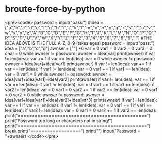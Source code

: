 # broute-force-by-python
&lt;pre>&lt;code> password = input("pass:") #idea = ["a","b","c","d","e","f","g","h","i","j","k","l","m","n","o","p","q","r","s","t","u","v","w","x","y","z","A","B","C","D","E","F","G","H","I","J","K","L","M","N","O","P","Q","R","S","T","U","V","W","X","Y","Z","1","2","3","4","5","6","7","8","9"," "] #THE IDEA ABOVE IS THE FULL A-Z, 0-9 (takes ages) password = input("pass:") idea = ["a","b","c","d"] awnser = [""] *6 var = 0 var1 = 0 var2 = 0 var3 = 0 char = 0  while awnser != password:     awnser = idea[var]     print(awnser)     if var != len(idea):         var += 1     if var == len(idea):         var = 0         while awnser != password:             awnser = idea[var]+idea[var1]             print(awnser)             if var != len(idea):                 var += 1             if var == len(idea):                 if var1 != len(idea):                     var = 0                     var1 += 1                 if var1 == len(idea):                     var = 0                     var1 = 0                     while awnser != password:                         awnser = idea[var]+idea[var1]+idea[var2]                         print(awnser)                         if var != len(idea):                             var += 1                         if var == len(idea):                             if var1 != len(idea):                                 var = 0                                 var1 += 1                             if var1 == len(idea):                                 if var2 != len(idea):                                     var = 0                                     var1 = 0                                     var2 += 1                                 if var2 == len(idea):                                     var = 0                                     var1 = 0                                     var2 = 0                                     while awnser != password:                                         awnser = idea[var]+idea[var1]+idea[var2]+idea[var3]                                         print(awnser)                                         if var != len(idea):                                             var += 1                                         if var == len(idea):                                             if var1 != len(idea):                                                 var = 0                                                 var1 += 1                                             if var1 == len(idea):                                                 if var2 != len(idea):                                                     var = 0                                                     var1 = 0                                                     var2 += 1                                                 if var2 == len(idea):                                                     print("==============================================")                                                     print("Password too long or characters not in string!")                                                     print("==============================================")                                                     break  print("==================") print("") input("Password = "+awnser)    &lt;/code>&lt;/pre>
